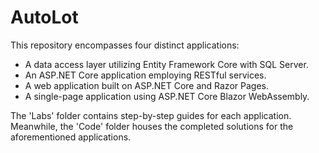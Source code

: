 # AutoLot
This repository encompasses four distinct applications:

 - A data access layer utilizing Entity Framework Core with SQL Server.
 - An ASP.NET Core application employing RESTful services.
 - A web application built on ASP.NET Core and Razor Pages.
 - A single-page application using ASP.NET Core Blazor WebAssembly.

The 'Labs' folder contains step-by-step guides for each application. Meanwhile, the 'Code' folder houses the completed solutions for the aforementioned applications.
